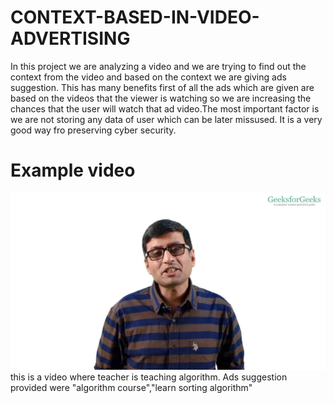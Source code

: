 # CONTEXT-BASED-IN-VIDEO-ADVERTISING

In this project we are analyzing a video and we are trying to find out the context from the video and based on the context we are giving ads suggestion.
This has many benefits first of all the ads which are given are based on the videos that the viewer is watching so we are increasing the chances that the user will watch that ad video.The most important factor is we are not storing any data of user which can be later missused. It is a very good way fro preserving cyber security.

# Example video
<img src="ds-Scene-001-02.jpg">
this is a video where teacher is teaching algorithm.
Ads suggestion provided were "algorithm course","learn sorting algorithm"
